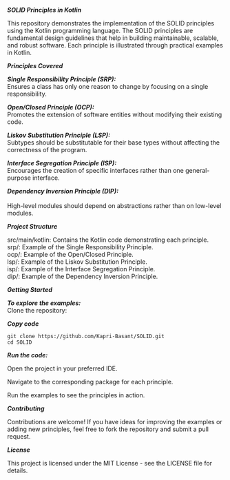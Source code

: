 ***SOLID Principles in Kotlin***

This repository demonstrates the implementation of the SOLID principles using the Kotlin programming language. The SOLID principles are fundamental design guidelines that help in building maintainable, scalable, and robust software. Each principle is illustrated through practical examples in Kotlin.


***Principles Covered***

***Single Responsibility Principle (SRP):*** </br>
Ensures a class has only one reason to change by focusing on a single responsibility.

***Open/Closed Principle (OCP):*** </br>
Promotes the extension of software entities without modifying their existing code.

***Liskov Substitution Principle (LSP):*** </br> 
Subtypes should be substitutable for their base types without affecting the correctness of the program.

***Interface Segregation Principle (ISP):*** </br>
Encourages the creation of specific interfaces rather than one general-purpose interface.

***Dependency Inversion Principle (DIP):*** </br>  
High-level modules should depend on abstractions rather than on low-level modules.

***Project Structure*** </br>

src/main/kotlin: Contains the Kotlin code demonstrating each principle.</br>
srp/: Example of the Single Responsibility Principle.</br>
ocp/: Example of the Open/Closed Principle.</br>
lsp/: Example of the Liskov Substitution Principle.</br>
isp/: Example of the Interface Segregation Principle.</br>
dip/: Example of the Dependency Inversion Principle.</br>

***Getting Started*** </br>

***To explore the examples:*** </br>
Clone the repository:

***Copy code*** </br>

    git clone https://github.com/Kapri-Basant/SOLID.git
    cd SOLID
***Run the code:*** </br>

Open the project in your preferred IDE.

Navigate to the corresponding package for each principle.

Run the examples to see the principles in action.

***Contributing*** </br>

Contributions are welcome! If you have ideas for improving the examples or adding new principles, feel free to fork the repository and submit a pull request.

***License*** </br>

This project is licensed under the MIT License - see the LICENSE file for details.